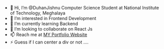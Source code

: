 - 👋 Hi, I’m @DuhanJishnu Computer Science Student at National Institute of Technology, Meghalaya
- 👀 I’m interested in Frontend Development
- 🌱 I’m currently learning Backend
- 💞️ I’m looking to collaborate on React Js
- 📫 Reach me at [MY Portfolio Website](https://duhanjishnu.github.io/Portfolio/)
- ⚡ Guess if I can center a div or not ....

<!---
DuhanJishnu/DuhanJishnu is a ✨ special ✨ repository because its `README.md` (this file) appears on your GitHub profile.
You can click the Preview link to take a look at your changes.
--->
